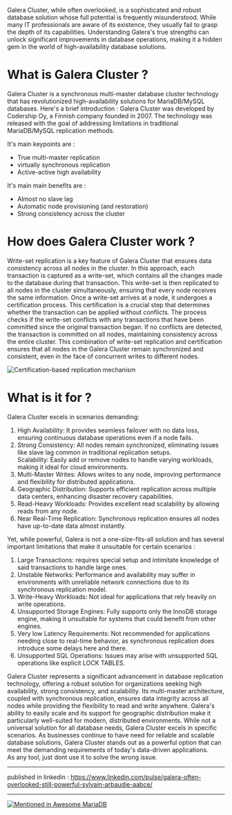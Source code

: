 Galera Cluster, while often overlooked, is a sophisticated and robust database solution whose full potential is frequently misunderstood. While many IT professionals are aware of its existence, they usually fail to grasp the depth of its capabilities. Understanding Galera's true strengths can unlock significant improvements in database operations, making it a hidden gem in the world of high-availability database solutions.

# What is Galera Cluster ?

Galera Cluster is a synchronous multi-master database cluster technology that has revolutionized high-availability solutions for MariaDB/MySQL databases. Here's a brief introduction : Galera Cluster was developed by Codership Oy, a Finnish company founded in 2007. The technology was released with the goal of addressing limitations in traditional MariaDB/MySQL replication methods. 

It's main keypoints are : 
 * True multi-master replication  
 * virtually synchronous replication  
 * Active-active high availability

It's main main benefits are : 
 * Almost no slave lag  
 * Automatic node provisioning (and restoration)  
 * Strong consistency across the cluster  

# How does Galera Cluster work ?
Write-set replication is a key feature of Galera Cluster that ensures data consistency across all nodes in the cluster. In this approach, each transaction is captured as a write-set, which contains all the changes made to the database during that transaction. This write-set is then replicated to all nodes in the cluster simultaneously, ensuring that every node receives the same information. 
Once a write-set arrives at a node, it undergoes a certification process. 
This certification is a crucial step that determines whether the transaction can be applied without conflicts. The process checks if the write-set conflicts with any transactions that have been committed since the original transaction began. If no conflicts are detected, the transaction is committed on all nodes, maintaining consistency across the entire cluster. This combination of write-set replication and certification ensures that all nodes in the Galera Cluster remain synchronized and consistent, even in the face of concurrent writes to different nodes.

![Certification-based replication mechanism](https://media.licdn.com/dms/image/v2/D4E12AQGx-ox_no3YiQ/article-inline_image-shrink_1500_2232/article-inline_image-shrink_1500_2232/0/1727679274457?e=1733356800&v=beta&t=tlj-l0VmdJUr4AFQKOSt0RHQGdRRWSMdBxqN4EIsOA4)

# What is it for ?
Galera Cluster excels in scenarios demanding:
1. High Availability: It provides seamless failover with no data loss, ensuring continuous database operations even if a node fails.  
2. Strong Consistency: All nodes remain synchronized, eliminating issues like slave lag common in traditional replication setups.  
Scalability: Easily add or remove nodes to handle varying workloads, making it ideal for cloud environments.  
3. Multi-Master Writes: Allows writes to any node, improving performance and flexibility for distributed applications.  
4. Geographic Distribution: Supports efficient replication across multiple data centers, enhancing disaster recovery capabilities.  
5. Read-Heavy Workloads: Provides excellent read scalability by allowing reads from any node.  
6. Near Real-Time Replication: Synchronous replication ensures all nodes have up-to-date data almost instantly.  

Yet, while powerful, Galera is not a one-size-fits-all solution and has several important limitations that make it unsuitable for certain scenarios : 
1. Large Transactions: requires special setup and intimitate knowledge of said transactions to handle large ones.  
2. Unstable Networks: Performance and availability may suffer in environments with unreliable network connections due to its synchronous replication model.  
3. Write-Heavy Workloads: Not ideal for applications that rely heavily on write operations.  
4. Unsupported Storage Engines: Fully supports only the InnoDB storage engine, making it unsuitable for systems that could benefit from other engines.  
5. Very low Latency Requirements: Not recommended for applications needing close to real-time behavior, as synchronous replication does introduce some delays here and there.  
6. Unsupported SQL Operations: Issues may arise with unsupported SQL operations like explicit LOCK TABLES.  

Galera Cluster represents a significant advancement in database replication technology, offering a robust solution for organizations seeking high availability, strong consistency, and scalability. Its multi-master architecture, coupled with synchronous replication, ensures data integrity across all nodes while providing the flexibility to read and write anywhere. Galera's ability to easily scale and its support for geographic distribution make it particularly well-suited for modern, distributed environments. While not a universal solution for all database needs, Galera Cluster excels in specific scenarios. As businesses continue to have need for reliable and scalable database solutions, Galera Cluster stands out as a powerful option that can meet the demanding requirements of today's data-driven applications.   
As any tool, just dont use it to solve the wrong issue.

---

published in linkedin : https://www.linkedin.com/pulse/galera-often-overlooked-still-powerful-sylvain-arbaudie-aabce/

---

[![Mentioned in Awesome MariaDB](https://awesome.re/mentioned-badge.svg)](https://github.com/Vettabase/awesome-mariadb)

